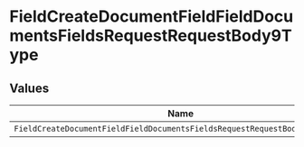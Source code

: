# FieldCreateDocumentFieldFieldDocumentsFieldsRequestRequestBody9Type


## Values

| Name                                                                       | Value                                                                      |
| -------------------------------------------------------------------------- | -------------------------------------------------------------------------- |
| `FieldCreateDocumentFieldFieldDocumentsFieldsRequestRequestBody9TypeRadio` | RADIO                                                                      |